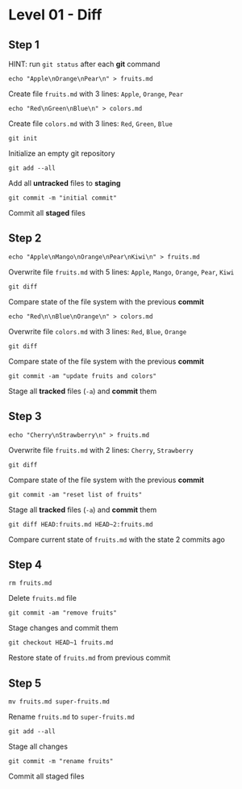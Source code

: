 # Level 01 - Diff

## Step 1

HINT: run `git status` after each **git** command

`echo "Apple\nOrange\nPear\n" > fruits.md`

Create file `fruits.md` with 3 lines: `Apple`, `Orange`, `Pear`

`echo "Red\nGreen\nBlue\n" > colors.md`

Create file `colors.md` with 3 lines: `Red`, `Green`, `Blue`

`git init`

Initialize an empty git repository

`git add --all`

Add all **untracked** files to **staging**

`git commit -m "initial commit"`

Commit all **staged** files

## Step 2

`echo "Apple\nMango\nOrange\nPear\nKiwi\n" > fruits.md`

Overwrite file `fruits.md` with 5 lines: `Apple`, `Mango`, `Orange`, `Pear`, `Kiwi`

`git diff`

Compare state of the file system with the previous **commit**

`echo "Red\n\nBlue\nOrange\n" > colors.md`

Overwrite file `colors.md` with 3 lines: `Red`, `Blue`, `Orange`

`git diff`

Compare state of the file system with the previous **commit**

`git commit -am "update fruits and colors"`

Stage all **tracked** files (`-a`) and **commit** them

## Step 3

`echo "Cherry\nStrawberry\n" > fruits.md`

Overwrite file `fruits.md` with 2 lines: `Cherry`, `Strawberry`

`git diff`

Compare state of the file system with the previous **commit**

`git commit -am "reset list of fruits"`

Stage all **tracked** files (`-a`) and **commit** them

`git diff HEAD:fruits.md HEAD~2:fruits.md`

Compare current state of `fruits.md` with the state 2 commits ago

## Step 4

`rm fruits.md`

Delete `fruits.md` file

`git commit -am "remove fruits"`

Stage changes and commit them

`git checkout HEAD~1 fruits.md`

Restore state of `fruits.md` from previous commit

## Step 5

`mv fruits.md super-fruits.md`

Rename `fruits.md` to `super-fruits.md`

`git add --all`

Stage all changes

`git commit -m "rename fruits"`

Commit all staged files
